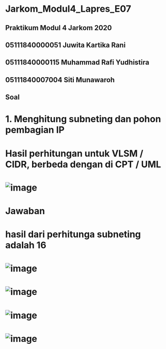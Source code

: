 # Jarkom_Modul4_Lapres_E07
## Praktikum Modul 4 Jarkom 2020
## 05111840000051 Juwita Kartika Rani
## 05111840000115 Muhammad Rafi Yudhistira
## 05111840007004 Siti Munawaroh

## Soal
# 1. Menghitung subneting dan pohon pembagian IP
# Hasil perhitungan untuk VLSM / CIDR, berbeda dengan di CPT / UML
# ![image](https://user-images.githubusercontent.com/58022238/102002440-13361200-3d2f-11eb-8c64-a7126a76e6e9.png)

# Jawaban
# hasil dari perhitunga subneting adalah 16
# ![image](https://user-images.githubusercontent.com/58022238/102002475-732cb880-3d2f-11eb-8d44-c08a084a0a73.png)
# ![image](https://user-images.githubusercontent.com/58022238/102002480-7de74d80-3d2f-11eb-90b7-8bf10889f982.png)
# ![image](https://user-images.githubusercontent.com/58022238/102002487-97889500-3d2f-11eb-883e-6beee14b1395.png)
# ![image](https://user-images.githubusercontent.com/58022238/102002491-a2dbc080-3d2f-11eb-832c-3315f5cd05da.png)



